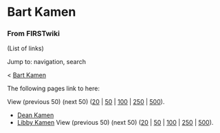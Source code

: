 

# Bart Kamen

### From FIRSTwiki

(List of links)

Jump to: navigation, search

&lt; [Bart Kamen](/index.php?title=Bart_Kamen&redirect=no "Bart Kamen" )  

The following pages link to here:

View (previous 50) (next 50)
([20](/index.php?title=Special:Whatlinkshere/Bart_Kamen&limit=20&from=0
"Special:Whatlinkshere/Bart Kamen" ) |
[50](/index.php?title=Special:Whatlinkshere/Bart_Kamen&limit=50&from=0
"Special:Whatlinkshere/Bart Kamen" ) |
[100](/index.php?title=Special:Whatlinkshere/Bart_Kamen&limit=100&from=0
"Special:Whatlinkshere/Bart Kamen" ) |
[250](/index.php?title=Special:Whatlinkshere/Bart_Kamen&limit=250&from=0
"Special:Whatlinkshere/Bart Kamen" ) |
[500](/index.php?title=Special:Whatlinkshere/Bart_Kamen&limit=500&from=0
"Special:Whatlinkshere/Bart Kamen" )).

  * [Dean Kamen](/index.php/Dean_Kamen "Dean Kamen" )
  * [Libby Kamen](/index.php/Libby_Kamen "Libby Kamen" )
View (previous 50) (next 50)
([20](/index.php?title=Special:Whatlinkshere/Bart_Kamen&limit=20&from=0
"Special:Whatlinkshere/Bart Kamen" ) |
[50](/index.php?title=Special:Whatlinkshere/Bart_Kamen&limit=50&from=0
"Special:Whatlinkshere/Bart Kamen" ) |
[100](/index.php?title=Special:Whatlinkshere/Bart_Kamen&limit=100&from=0
"Special:Whatlinkshere/Bart Kamen" ) |
[250](/index.php?title=Special:Whatlinkshere/Bart_Kamen&limit=250&from=0
"Special:Whatlinkshere/Bart Kamen" ) |
[500](/index.php?title=Special:Whatlinkshere/Bart_Kamen&limit=500&from=0
"Special:Whatlinkshere/Bart Kamen" )).

